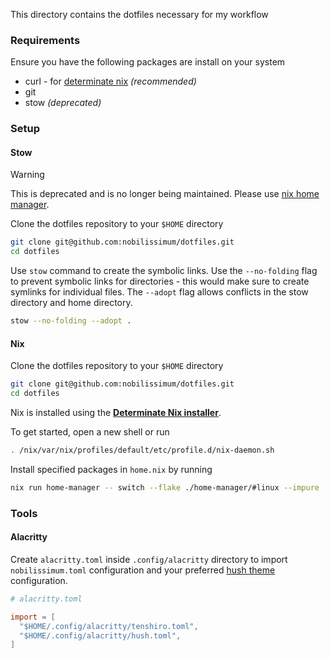 This directory contains the dotfiles necessary for my workflow

### Requirements

Ensure you have the following packages are install on your system

- curl - for [determinate nix](#nix) _(recommended)_
- git
- stow _(deprecated)_

### Setup

#### Stow

> [!WARNING]
> This is deprecated and is no longer being maintained. Please use [nix home manager](#nix).

Clone the dotfiles repository to your `$HOME` directory

```sh
git clone git@github.com:nobilissimum/dotfiles.git
cd dotfiles
```

Use `stow` command to create the symbolic links. Use the `--no-folding` flag to prevent symbolic links for directories - this would make sure to create symlinks for individual files. The `--adopt` flag allows conflicts in the stow directory and home directory.

```sh
stow --no-folding --adopt .
```

#### Nix

Clone the dotfiles repository to your `$HOME` directory

```sh
git clone git@github.com:nobilissimum/dotfiles.git
cd dotfiles
```

Nix is installed using the **[Determinate Nix installer](https://github.com/DeterminateSystems/nix-installer?tab=readme-ov-file#install-determinate)**.

To get started, open a new shell or run

```sh
. /nix/var/nix/profiles/default/etc/profile.d/nix-daemon.sh
```

Install specified packages in `home.nix` by running

```sh
nix run home-manager -- switch --flake ./home-manager/#linux --impure
```

### Tools

#### Alacritty

Create `alacritty.toml` inside `.config/alacritty` directory to import `nobilissimum.toml` configuration and your preferred [hush theme](https://github.com/nobilissimum/hush-alacritty) configuration.

```toml
# alacritty.toml

import = [
  "$HOME/.config/alacritty/tenshiro.toml",
  "$HOME/.config/alacritty/hush.toml",
]
```
